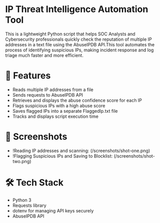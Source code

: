 # IP Threat Intelligence Automation Tool

This is a lightweight Python script that helps SOC Analysts and Cybersecurity professionals quickly check the reputation of multiple IP addresses in a text file using the AbuseIPDB API.This tool automates the process of identifying suspicious IPs, making incident response and log triage much faster and more efficient.

# 🚀 Features

- Reads multiple IP addresses from a file
- Sends requests to AbuseIPDB API
- Retrieves and displays the abuse confidence score for each IP
- Flags suspicious IPs with a high abuse score
- Saves flagged IPs into a separate FlaggedIp.txt file
- Tracks and displays script execution time

# 📸 Screenshots

- !Reading IP addresses and scanning:
  (/screenshots/shot-one.png)
- !Flagging Suspicious IPs and Saving to Blocklist:
  (/screenshots/shot-two.png)

# 🛠️ Tech Stack

- Python 3
- Requests library
- dotenv for managing API keys securely
- AbuseIPDB API
